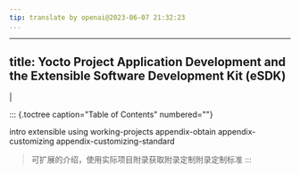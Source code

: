 ```yaml
---
tip: translate by openai@2023-06-07 21:32:23
...
```

---
title: Yocto Project Application Development and the Extensible Software Development Kit (eSDK)
-----------------------------------------------------------------------------------------------

|

::: {.toctree caption="Table of Contents" numbered=""}

intro extensible using working-projects appendix-obtain appendix-customizing appendix-customizing-standard

> 可扩展的介绍，使用实际项目附录获取附录定制附录定制标准
> :::
